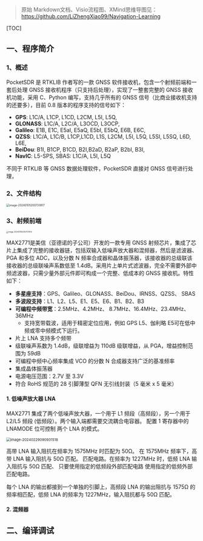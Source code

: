 > 原始 Markdown文档、Visio流程图、XMind思维导图见：https://github.com/LiZhengXiao99/Navigation-Learning

[TOC]

## 一、程序简介

### 1、概述

PocketSDR 是 RTKLIB 作者写的一款 GNSS 软件接收机，包含一个射频前端和一套后处理 GNSS 接收机程序（只支持后处理），实现了一整套完整的 GNSS 接收机功能，采用 C、Python 编写，支持几乎所有的 GNSS 信号（比商业接收机支持的还要多），目前 0.8 版本的程序支持的信号如下：

* **GPS**: L1C/A, L1CP, L1CD, L2CM, L5I, L5Q, 
* **GLONASS**: L1C/A, L2C/A, L3OCD, L3OCP,
* **Galileo**: E1B, E1C, E5aI, E5aQ, E5bI, E5bQ, E6B, E6C,
* **QZSS**: L1C/A, L1C/B, L1CP,L1CD, L1S, L2CM, L5I, L5Q, L5SI, L5SQ, L6D, L6E, 
* **BeiDou**: B1I, B1CP, B1CD, B2I,B2aD, B2aP, B2bI, B3I, 
* **NavIC**: L5-SPS, SBAS: L1C/A, L5I, L5Q

不同于 RTKLIB 等 GNSS 数据处理软件，PocketSDR 直接对 GNSS 信号进行处理，



### 2、文件结构



<img src="https://pic-bed-1316053657.cos.ap-nanjing.myqcloud.com/img/image-20240105200733817.png" alt="image-20240105200733817" style="zoom:50%;" />

### 3、射频前端

<img src="https://pic-bed-1316053657.cos.ap-nanjing.myqcloud.com/img/image-20240105200757404.png" alt="image-20240105200757404" style="zoom: 33%;" />





MAX2771是美信（亚德诺的子公司）开发的一款专用 GNSS 射频芯片，集成了芯片上集成了完整的接收器链，包括双输入低噪声放大器和混频器，然后是滤波器、PGA 和多位 ADC，以及分数 N 频率合成器和晶体振荡器，该接收器的总级联该接收器的总级联噪声系数低至 1.4dB。采用片上单片式滤波器，完全不需要外部中频滤波器，只需少量外部元件即可构成一个完整、低成本的 GNSS 接收机。特性如下：

* **多星座支持**：GPS、Galileo、GLONASS、BeiDou、IRNSS、QZSS、 SBAS
* **多波段支持**：L1、L2、L5、E1、E5、E6、B1、B2、B3
* **可编程中频带宽**：2.5MHz、4.2MHz、 8.7MHz、16.4MHz、23.4MHz、36MHz
  * 支持宽带载波，适用于精密定位应用，例如 GPS L5、伽利略 E5可在低中频或零中频模式下运行。
* 片上 LNA 支持多个频带
* 级联噪声系数为 1.4dB，级联增益为 110dB 级联增益，从 PGA，增益控制范围为 59dB
* 可编程中频中心频率集成 VCO 的分数 N 合成器支持广泛的基准频率
* 集成晶体振荡器
* 电源电压范围：2.7V 至 3.3V
* 符合 RoHS 规范的 28 引脚薄型 QFN 无引线封装（5 毫米 x 5 毫米）




 



#### 1. 低噪声放大器 LNA

MAX2771 集成了两个低噪声放大器，一个用于 L1 频段（高频段），另一个用于 L2/L5 频段 (低频段）。两个输入端都需要交流耦合电容器。
配置 1 寄存器中的 LNAMODE 位可控制 
两个 LNA 的模式。

<img src="https://pic-bed-1316053657.cos.ap-nanjing.myqcloud.com/img/image-20240229090931518.png" alt="image-20240229090931518" style="zoom:67%;" />

高带 LNA 输入阻抗在频率为 1575MHz 时匹配为 50Ω。
在 1575MHz 频率下，高带 LNA 输入阻抗与 50Ω 匹配。
匹配电路。在频率为 1227MHz 时，低频 LNA 输入阻抗与 50Ω 匹配、 
只要使用指定的低频段外部匹配电路 
使用指定的低频外部匹配电路。

每个 LNA 的输出都接到一个单独的引脚上，高频段 LNA 的输出阻抗与 1575Ω 的频率相匹配，低频 LNA 的频率为 1227MHz，输入阻抗都与 50Ω 匹配。

#### 2. 混频器

















## 二、编译调试



























